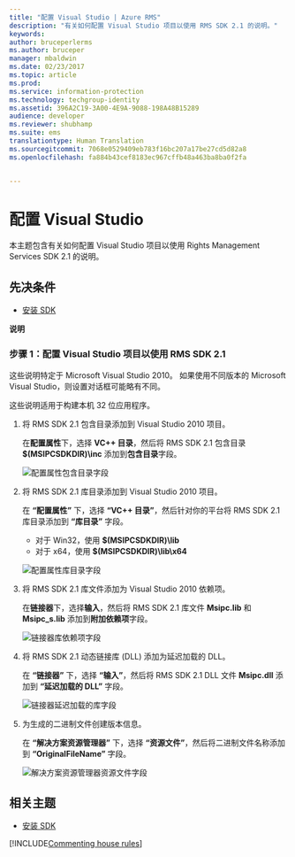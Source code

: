 ```yaml
---
title: "配置 Visual Studio | Azure RMS"
description: "有关如何配置 Visual Studio 项目以使用 RMS SDK 2.1 的说明。"
keywords: 
author: bruceperlerms
ms.author: bruceper
manager: mbaldwin
ms.date: 02/23/2017
ms.topic: article
ms.prod: 
ms.service: information-protection
ms.technology: techgroup-identity
ms.assetid: 396A2C19-3A00-4E9A-9088-198A48B15289
audience: developer
ms.reviewer: shubhamp
ms.suite: ems
translationtype: Human Translation
ms.sourcegitcommit: 7068e0529409eb783f16bc207a17be27cd5d82a8
ms.openlocfilehash: fa884b43cef8183ec967cffb48a463ba8ba0f2fa


---
```


# <a name="configure-visual-studio"></a>配置 Visual Studio

本主题包含有关如何配置 Visual Studio 项目以使用 Rights Management Services SDK 2.1 的说明。

## <a name="prerequisites"></a>先决条件

-   [安装 SDK](install-the-rms-sdk.md)

**说明**

### <a name="step-1-configure-a-visual-studio-project-to-use-rms-sdk-21"></a>步骤 1：配置 Visual Studio 项目以使用 RMS SDK 2.1

这些说明特定于 Microsoft Visual Studio 2010。 如果使用不同版本的 Microsoft Visual Studio，则设置对话框可能略有不同。

这些说明适用于构建本机 32 位应用程序。

1.  将 RMS SDK 2.1 包含目录添加到 Visual Studio 2010 项目。

    在**配置属性**下，选择 **VC++ 目录**，然后将 RMS SDK 2.1 包含目录 **$(MSIPCSDKDIR)\\inc** 添加到**包含目录**字段。

    ![配置属性包含目录字段](../media/include_directories.png)

2.  将 RMS SDK 2.1 库目录添加到 Visual Studio 2010 项目。

    在 **“配置属性”** 下，选择 **“VC++ 目录”**，然后针对你的平台将 RMS SDK 2.1 库目录添加到 **“库目录”** 字段。

    -   对于 Win32，使用 **$(MSIPCSDKDIR)\\lib**
    -   对于 x64，使用 **$(MSIPCSDKDIR)\\lib\\x64**

    ![配置属性库目录字段](../media/library_directories.png)

3.  将 RMS SDK 2.1 库文件添加为 Visual Studio 2010 依赖项。

    在**链接器**下，选择**输入**，然后将 RMS SDK 2.1 库文件 **Msipc.lib** 和 **Msipc\_s.lib** 添加到**附加依赖项**字段。

    ![链接器库依赖项字段](../media/additional_dependencies.png)

4.  将 RMS SDK 2.1 动态链接库 (DLL) 添加为延迟加载的 DLL。

    在 **“链接器”** 下，选择 **“输入”**，然后将 RMS SDK 2.1 DLL 文件 **Msipc.dll** 添加到 **“延迟加载的 DLL”** 字段。

    ![链接器延迟加载的库字段](../media/delay_loaded.png)

5.  为生成的二进制文件创建版本信息。

    在 **“解决方案资源管理器”** 下，选择 **“资源文件”**，然后将二进制文件名称添加到 **“OriginalFileName”** 字段。

    ![解决方案资源管理器资源文件字段](../media/original_file_name.png)

## <a name="related-topics"></a>相关主题

* [安装 SDK](install-the-rms-sdk.md)

[!INCLUDE[Commenting house rules](../includes/houserules.md)]


<!--HONumber=Jan17_HO1-->



